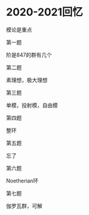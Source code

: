 # 2020-2021回忆

模论是重点



第一题

阶是847的群有几个



第二题

素理想，极大理想



第三题

单模，投射模，自由模



第四题

整环



第五题

忘了



第六题

Noetherian环



第七题

伽罗瓦群，可解